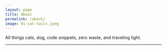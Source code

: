 ```yaml
---
layout: page
title: About
permalink: /about/
image: 01-cat-tails.jpeg
---
```


All things cats, dog, code snippets, zero waste, and traveling light.

***
